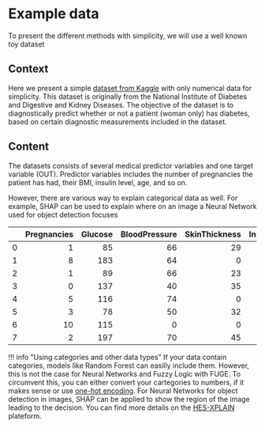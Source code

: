 # Example data

To present the different methods with simplicity, we will use a well known toy dataset

## Context

Here we present a simple [dataset from Kaggle](https://www.kaggle.com/datasets/uciml/pima-indians-diabetes-database) with only numerical data for simplicity. This dataset is originally from the National Institute of Diabetes and Digestive and Kidney Diseases. The objective of the dataset is to diagnostically predict whether or not a patient (woman only) has diabetes, based on certain diagnostic measurements included in the dataset.  


## Content

The datasets consists of several medical predictor variables and one target variable (OUT). Predictor variables includes the number of pregnancies the patient has had, their BMI, insulin level, age, and so on.



However, there are various way to explain categorical data as well. For example, SHAP can be used to explain where on an image a Neural Network used for object detection focuses



|    |   Pregnancies |   Glucose |   BloodPressure |   SkinThickness |   Insulin |   BMI |   DiabetesPedigreeFunction |   Age |   OUT |
|---:|--------------:|----------:|----------------:|----------------:|----------:|------:|---------------------------:|------:|------:|
|  0 |             1 |        85 |              66 |              29 |         0 |  26.6 |                      0.351 |    31 |     0 |
|  1 |             8 |       183 |              64 |               0 |         0 |  23.3 |                      0.672 |    32 |     1 |
|  2 |             1 |        89 |              66 |              23 |        94 |  28.1 |                      0.167 |    21 |     0 |
|  3 |             0 |       137 |              40 |              35 |       168 |  43.1 |                      2.288 |    33 |     1 |
|  4 |             5 |       116 |              74 |               0 |         0 |  25.6 |                      0.201 |    30 |     0 |
|  5 |             3 |        78 |              50 |              32 |        88 |  31   |                      0.248 |    26 |     1 |
|  6 |            10 |       115 |               0 |               0 |         0 |  35.3 |                      0.134 |    29 |     0 |
|  7 |             2 |       197 |              70 |              45 |       543 |  30.5 |                      0.158 |    53 |     1 |



!!! info "Using categories and other data types"
    If your data contain categories, models like Random Forest can easilly include them. However, this is not the case for Neural Networks and Fuzzy Logic with FUGE. To circumvent this, you can either convert your cartegories to numbers, if it makes sense or use [one-hot encoding](https://en.wikipedia.org/wiki/One-hot). For Neural Networks for object detection in images, SHAP can be applied to show the region of the image leading to the decision. You can find more details on the [HES-XPLAIN](https://hes-xplain.github.io/) plateform. 
